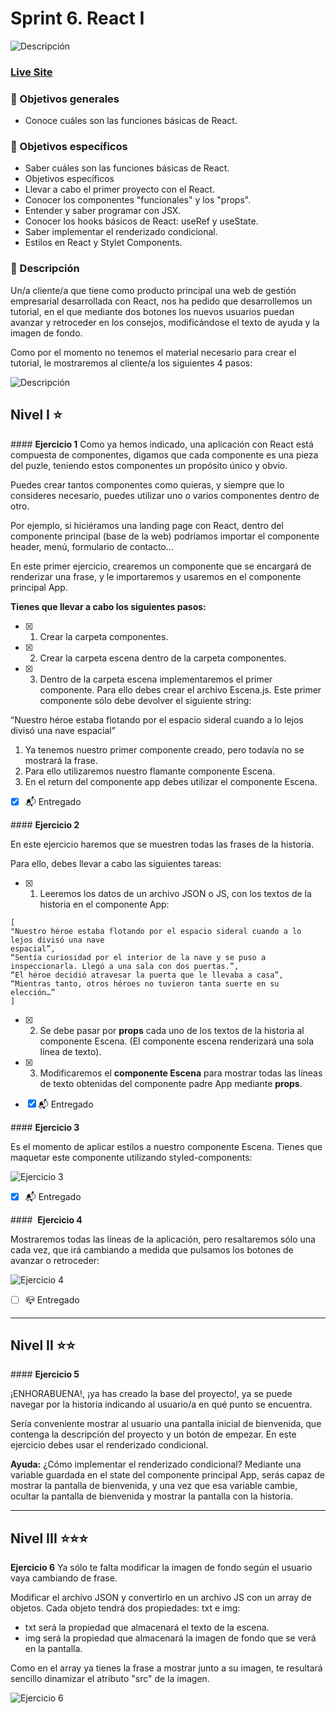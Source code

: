 # Sprint 6. React I

![Descripción](./src/assets/readme/screenshot.png)

### ****[Live Site]( https://react-sprint5.netlify.app/)****

### **🎯 Objetivos generales**

- Conoce cuáles son las funciones básicas de React.

### **🎯 Objetivos específicos**

- Saber cuáles son las funciones básicas de React.
- Objetivos específicos
- Llevar a cabo el primer proyecto con el React.
- Conocer los componentes "funcionales" y los "props".
- Entender y saber programar con JSX.
- Conocer los hooks básicos de React: useRef y useState.
- Saber implementar el renderizado condicional.
- Estilos en React y Stylet Components.

### **📌 Descripción**

Un/a cliente/a que tiene como producto principal una web de gestión empresarial desarrollada con React, nos ha pedido que desarrollemos un tutorial, en el que mediante dos botones los nuevos usuarios puedan avanzar y retroceder en los consejos, modificándose el texto de ayuda y la imagen de fondo.

Como por el momento no tenemos el material necesario para crear el tutorial, le mostraremos al cliente/a los siguientes 4 pasos:

![Descripción](./src/assets/images/1.jpg)

## ****Nivel I ⭐️****

#### **Ejercicio 1**
Como ya hemos indicado, una aplicación con React está compuesta de componentes, digamos que cada componente es una pieza del puzle, teniendo estos componentes un propósito único y obvio.

Puedes crear tantos componentes como quieras, y siempre que lo consideres necesario, puedes utilizar uno o varios componentes dentro de otro.

Por ejemplo, si hiciéramos una landing page con React, dentro del componente principal (base de la web) podríamos importar el componente header, menú, formulario de contacto…

En este primer ejercicio, crearemos un componente que se encargará de renderizar una frase, y le importaremos y usaremos en el componente principal App.

**Tienes que llevar a cabo los siguientes pasos:**

- [x] 1. Crear la carpeta componentes.
- [x] 2. Crear la carpeta escena dentro de la carpeta componentes.
- [x] 3. Dentro de la carpeta escena implementaremos el primer componente. Para ello debes crear el archivo Escena.js. Este primer componente sólo debe devolver el siguiente string:

“Nuestro héroe estaba flotando por el espacio sideral cuando a lo lejos divisó una nave espacial”

1. Ya tenemos nuestro primer componente creado, pero todavía no se mostrará la frase. 
2. Para ello utilizaremos nuestro flamante componente Escena. 
3. En el return del componente app debes utilizar el componente Escena.

 - [x] 📬 Entregado


#### **Ejercicio 2**

En este ejercicio haremos que se muestren todas las frases de la historia.

Para ello, debes llevar a cabo las siguientes tareas:

- [x] 1. Leeremos los datos de un archivo JSON o JS, con los textos de la historia en el componente App:

```
[
"Nuestro héroe estaba flotando por el espacio sideral cuando a lo lejos divisó una nave
espacial”,
“Sentía curiosidad por el interior de la nave y se puso a inspeccionarla. Llegó a una sala con dos puertas.”,
“El héroe decidió atravesar la puerta que le llevaba a casa”,
“Mientras tanto, otros héroes no tuvieron tanta suerte en su elección…”
]
```

- [x] 2. Se debe pasar por **props** cada uno de los textos de la historia al componente Escena. (El componente escena renderizará una sola línea de texto).

- [x] 3. Modificaremos el **componente Escena** para mostrar todas las líneas de texto obtenidas del componente padre App mediante **props**.

 - [x] 📬 Entregado



#### **Ejercicio 3**

Es el momento de aplicar estilos a nuestro componente Escena. Tienes que maquetar este componente utilizando styled-components:

![Ejercicio 3](./src/assets/readme/03.png)

 - [x] 📬 Entregado


####  **Ejercicio 4**

Mostraremos todas las líneas de la aplicación, pero resaltaremos sólo una cada vez, que irá cambiando a medida que pulsamos los botones de avanzar o retroceder:

![Ejercicio 4](./src/assets/readme/04.png)

 - [ ] 📪  Entregado

***

## ****Nivel II ⭐️⭐️****

#### **Ejercicio 5**

¡ENHORABUENA!, ¡ya has creado la base del proyecto!, ya se puede navegar por la historia indicando al usuario/a en qué punto se encuentra.

Sería conveniente mostrar al usuario una pantalla inicial de bienvenida, que contenga la descripción del proyecto y un botón de empezar. En este ejercicio debes usar el renderizado condicional.

**Ayuda:** ¿Cómo implementar el renderizado condicional? Mediante una variable guardada en el state del componente principal App, serás capaz de mostrar la pantalla de bienvenida, y una vez que esa variable cambie, ocultar la pantalla de bienvenida y mostrar la pantalla con la historia.

***

## ****Nivel III ⭐️⭐️⭐️****


**Ejercicio 6**
Ya sólo te falta modificar la imagen de fondo según el usuario vaya cambiando de frase.

Modificar el archivo JSON y convertirlo en un archivo JS con un array de objetos. Cada objeto tendrá dos propiedades: txt e img:

- txt será la propiedad que almacenará el texto de la escena.
- img será la propiedad que almacenará la imagen de fondo que se verá en la pantalla.


Como en el array ya tienes la frase a mostrar junto a su imagen, te resultará sencillo dinamizar el atributo "src" de la imagen.

![Ejercicio 6](./src/assets/readme/06.png)